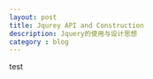 ```yaml
---
layout: post
title: Jqurey API and Construction
description: Jquery的使用与设计思想
category : blog
---
```


test
